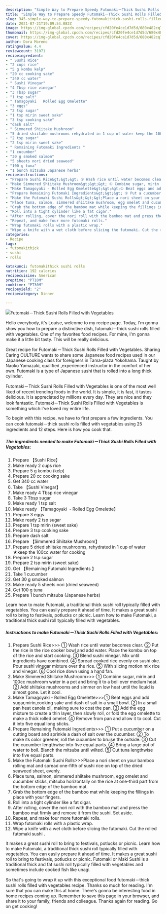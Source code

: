 ```yaml
---
description: "Simple Way to Prepare Speedy Futomaki－Thick Sushi Rolls Filled with Vegetables"
title: "Simple Way to Prepare Speedy Futomaki－Thick Sushi Rolls Filled with Vegetables"
slug: 345-simple-way-to-prepare-speedy-futomakithick-sushi-rolls-filled-with-vegetables
date: 2021-07-21T19:09:54.082Z
image: https://img-global.cpcdn.com/recipes/cfd20fe4ce1d7d5d/680x482cq70/futomakithick-sushi-rolls-filled-with-vegetables-recipe-main-photo.jpg
thumbnail: https://img-global.cpcdn.com/recipes/cfd20fe4ce1d7d5d/680x482cq70/futomakithick-sushi-rolls-filled-with-vegetables-recipe-main-photo.jpg
cover: https://img-global.cpcdn.com/recipes/cfd20fe4ce1d7d5d/680x482cq70/futomakithick-sushi-rolls-filled-with-vegetables-recipe-main-photo.jpg
author: Dora Moreno
ratingvalue: 4.4
reviewcount: 31071
recipeingredient:
- " Sushi Rice"
- "2 cups rice"
- "5 g kombu kelp"
- "20 cc cooking sake"
- "340 cc water"
- " Sushi Vinegar"
- "4 Tbsp rice vinegar"
- "3 Tbsp sugar"
- "1 tsp salt"
- " Tamagoyaki   Rolled Egg Omelette"
- "3 eggs"
- "2 tsp sugar"
- "1 tsp mirin sweet sake"
- "3 tsp cooking sake"
- "dash salt"
- " Simmered Shiitake Mushroom"
- "5 dried shiitake mushrooms rehydrated in 1 cup of water keep the 100cc water for cooking"
- "2 tsp sugar"
- "2 tsp mirin sweet sake"
- " Remaining Futomaki Ingredients "
- "1 cucumber"
- "30 g smoked salmon"
- "5 sheets nori dried seaweed"
- "100 g tuna"
- "1 bunch mitsuba Japanese herbs"
recipeinstructions:
- "Prepare Sushi Rice&gt;&gt;&gt; ① Wash rice until water becomes clear. ② Put the rice in the rice cooker bowl and add water. Place the kombu on top of the rice and start cooking. ③ Blend sushi vinegar. Mix until ingredients have combined. ④ Spread cooked rice evenly on sushi oke. Pour sushi vinegar mixture over the rice. ⑤ With slicing motion mix rice and vinegar. ⑥ Cool rice down using a hand fan."
- "Make Simmered Shiitake Mushroom&gt;&gt;&gt; ① Combine sugar, mirin and 100cc mushroom water in a pot and bring it to a boil over medium heat. ② Add shiitake mushrooms and simmer on low heat until the liquid is almost gone. Let it cool."
- "Make Tamagoyaki - Rolled Egg Omelette&gt;&gt;&gt;① Beat eggs and add sugar,mirin,cooking sake and dash of salt in a small bowl. ② In a small pan heat canola oil, making sure to coat the pan. ③ Add the egg mixture to create a thin layer, then slowly roll, or fold the egg omelette to make a thick rolled omelet. ④ Remove from pan and allow it to cool. Cut it into five equal long sticks."
- "Prepare Remaining Futomaki Ingredients&gt;&gt;&gt; ① Put a cucumber on a cutting board and sprinkle a dash of salt over the cucumber. ② To make its color greener, roll the cucumber to bruise the outside. ③ Cut the cucumber lengthwise into five equal parts. ④ Bring a large pot of water to boil. Blanch the mitsuba until wilted. ⑤ Cut tuna lengthwise into five equal parts."
- "Make the Futomaki Sushi Rolls&gt;&gt;&gt;Place a nori sheet on your bamboo rolling mat and spread one-fifth of sushi rice on top of the dried seaweed sheet, evenly."
- "Place tuna, salmon, simmered shiitake mushroom, egg omelet and cucumber sticks, mitsuba horizontally on the rice at one-third part from the bottom edge of the bamboo mat."
- "Grab the bottom edge of the bamboo mat while keeping the fillings in place with your fingers."
- "Roll into a tight cylinder like a fat cigar."
- "After rolling, cover the nori roll with the bamboo mat and press the bamboo mat firmly and remove it from the sushi. Set aside."
- "Repeat, and make four more futomaki rolls."
- "Wrap futomaki rolls with a plastic wrap."
- "Wipe a knife with a wet cloth before slicing the futomaki. Cut the rolled futomaki sushi ."
categories:
- Recipe
tags:
- futomakithick
- sushi
- rolls

katakunci: futomakithick sushi rolls 
nutrition: 192 calories
recipecuisine: American
preptime: "PT10M"
cooktime: "PT30M"
recipeyield: "2"
recipecategory: Dinner

---
```



![Futomaki－Thick Sushi Rolls Filled with Vegetables](https://img-global.cpcdn.com/recipes/cfd20fe4ce1d7d5d/680x482cq70/futomakithick-sushi-rolls-filled-with-vegetables-recipe-main-photo.jpg)

Hello everybody, it's Louise, welcome to my recipe page. Today, I'm gonna show you how to prepare a distinctive dish, futomaki－thick sushi rolls filled with vegetables. One of my favorites food recipes. For mine, I'm gonna make it a little bit tasty. This will be really delicious.

Great recipe for Futomaki－Thick Sushi Rolls Filled with Vegetables. Sharing Caring CULTURE wants to share some Japanese food recipes used in our Japanese cooking class for foreigners in Tama-plaza Yokohama. Taught by Naoko Yamazaki, qualified ,experienced instructor in the comfort of her own. Futomaki is a type of Japanese sushi that is rolled into a long thick cylinder.

Futomaki－Thick Sushi Rolls Filled with Vegetables is one of the most well liked of recent trending foods in the world. It is simple, it is fast, it tastes delicious. It is appreciated by millions every day. They are nice and they look fantastic. Futomaki－Thick Sushi Rolls Filled with Vegetables is something which I've loved my entire life.


To begin with this recipe, we have to first prepare a few ingredients. You can cook futomaki－thick sushi rolls filled with vegetables using 25 ingredients and 12 steps. Here is how you cook that.

<!--inarticleads1-->

##### The ingredients needed to make Futomaki－Thick Sushi Rolls Filled with Vegetables:

1. Prepare  【Sushi Rice】
1. Make ready 2 cups rice
1. Prepare 5 g kombu (kelp)
1. Prepare 20 cc cooking sake
1. Get 340 cc water
1. Take  【Sushi Vinegar】
1. Make ready 4 Tbsp rice vinegar
1. Take 3 Tbsp sugar
1. Make ready 1 tsp salt
1. Make ready  【Tamagoyaki  - Rolled Egg Omelette】
1. Prepare 3 eggs
1. Make ready 2 tsp sugar
1. Prepare 1 tsp mirin (sweet sake)
1. Prepare 3 tsp cooking sake
1. Prepare dash salt
1. Prepare  【Simmered Shiitake Mushroom】
1. Prepare 5 dried shiitake mushrooms, rehydrated in 1 cup of water ★keep the 100cc water for cooking
1. Prepare 2 tsp sugar
1. Prepare 2 tsp mirin (sweet sake)
1. Get  【Remaining Futomaki Ingredients 】
1. Take 1 cucumber
1. Get 30 g smoked salmon
1. Make ready 5 sheets nori (dried seaweed)
1. Get 100 g tuna
1. Prepare 1 bunch mitsuba (Japanese herbs)


Learn how to make Futomaki, a traditional thick sushi roll typically filled with vegetables. You can easily prepare it ahead of time. It makes a great sushi roll to bring to festivals, potlucks or picnic. Learn how to make Futomaki, a traditional thick sushi roll typically filled with vegetables. 

<!--inarticleads2-->

##### Instructions to make Futomaki－Thick Sushi Rolls Filled with Vegetables:

1. Prepare Sushi Rice&gt;&gt;&gt; ① Wash rice until water becomes clear. ② Put the rice in the rice cooker bowl and add water. Place the kombu on top of the rice and start cooking. ③ Blend sushi vinegar. Mix until ingredients have combined. ④ Spread cooked rice evenly on sushi oke. Pour sushi vinegar mixture over the rice. ⑤ With slicing motion mix rice and vinegar. ⑥ Cool rice down using a hand fan.
1. Make Simmered Shiitake Mushroom&gt;&gt;&gt; ① Combine sugar, mirin and 100cc mushroom water in a pot and bring it to a boil over medium heat. ② Add shiitake mushrooms and simmer on low heat until the liquid is almost gone. Let it cool.
1. Make Tamagoyaki - Rolled Egg Omelette&gt;&gt;&gt;① Beat eggs and add sugar,mirin,cooking sake and dash of salt in a small bowl. ② In a small pan heat canola oil, making sure to coat the pan. ③ Add the egg mixture to create a thin layer, then slowly roll, or fold the egg omelette to make a thick rolled omelet. ④ Remove from pan and allow it to cool. Cut it into five equal long sticks.
1. Prepare Remaining Futomaki Ingredients&gt;&gt;&gt; ① Put a cucumber on a cutting board and sprinkle a dash of salt over the cucumber. ② To make its color greener, roll the cucumber to bruise the outside. ③ Cut the cucumber lengthwise into five equal parts. ④ Bring a large pot of water to boil. Blanch the mitsuba until wilted. ⑤ Cut tuna lengthwise into five equal parts.
1. Make the Futomaki Sushi Rolls&gt;&gt;&gt;Place a nori sheet on your bamboo rolling mat and spread one-fifth of sushi rice on top of the dried seaweed sheet, evenly.
1. Place tuna, salmon, simmered shiitake mushroom, egg omelet and cucumber sticks, mitsuba horizontally on the rice at one-third part from the bottom edge of the bamboo mat.
1. Grab the bottom edge of the bamboo mat while keeping the fillings in place with your fingers.
1. Roll into a tight cylinder like a fat cigar.
1. After rolling, cover the nori roll with the bamboo mat and press the bamboo mat firmly and remove it from the sushi. Set aside.
1. Repeat, and make four more futomaki rolls.
1. Wrap futomaki rolls with a plastic wrap.
1. Wipe a knife with a wet cloth before slicing the futomaki. Cut the rolled futomaki sushi .


It makes a great sushi roll to bring to festivals, potlucks or picnic. Learn how to make Futomaki, a traditional thick sushi roll typically filled with vegetables. You can easily prepare it ahead of time. It makes a great sushi roll to bring to festivals, potlucks or picnic. Futomaki or Maki Sushi is a traditional thick and fat sushi roll typically filled with vegetables and sometimes include cooked fish like unagi. 

So that's going to wrap it up with this exceptional food futomaki－thick sushi rolls filled with vegetables recipe. Thanks so much for reading. I'm sure that you can make this at home. There's gonna be interesting food in home recipes coming up. Remember to save this page in your browser, and share it to your family, friends and colleague. Thanks again for reading. Go on get cooking!
